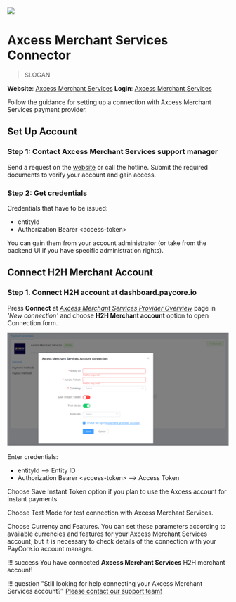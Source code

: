 <img src="https://static.openfintech.io/payment_providers/axcessmerchantservices/logo.svg?w=400" width="400px" >

# Axcess Merchant Services Connector

> SLOGAN

**Website**: [Axcess Merchant Services](https://www.axcessms.com/)
**Login**: [Axcess Merchant Services](WEBSITE)

Follow the guidance for setting up a connection with Axcess Merchant Services payment provider.

## Set Up Account

### Step 1: Contact Axcess Merchant Services support manager

Send a request on the [website](https://www.axcessms.com/) or call the hotline. Submit the required documents to verify your account and gain access.

### Step 2: Get credentials

Credentials that have to be issued:

* entityId
* Authorization Bearer \<access-token\>

You can gain them from your account administrator (or take from the backend UI if you have specific administration rights).

<!--
## Connect Provider Account

### Step 1. Connect account at dashboard.paycore.io

Press **Connect** at [*Axcess Merchant Services Provider Overview*](https://dashboard.paycore.io/connect-directory/payment-providers/axcessmerchantservices/general) page in *'New connection'* and choose **Provider account** option to open Connection form.

![Connect](images/provider-account.png)

Enter credentials:

[//]: # (Also, choose Test Mode for test connection with Axcess Merchant Services, and P2P mode for connection in  peer-to-peer payment network.)

!!! success
    You have connected **Axcess Merchant Services** account!
-->

## Connect H2H Merchant Account

### Step 1. Connect H2H account at dashboard.paycore.io

Press **Connect** at [*Axcess Merchant Services Provider Overview*](https://dashboard.paycore.io/connect-directory/payment-providers/axcessmerchantservices/general) page in *'New connection'* and choose **H2H Merchant account** option to open Connection form.

![Connect](images/h2h-merchant-account.png)

Enter credentials:

* entityId --> Entity ID
* Authorization Bearer \<access-token\> --> Access Token

Choose Save Instant Token option if you plan to use the Axcess account for instant payments.

Choose Test Mode for test connection with Axcess Merchant Services.

Choose Currency and Features. You can set these parameters according to available currencies and features for your Axcess Merchant Services account, but it is necessary to check details of the connection with your PayCore.io account manager.

!!! success
    You have connected **Axcess Merchant Services** H2H merchant account!

!!! question "Still looking for help connecting your Axcess Merchant Services account?"
    [Please contact our support team!](mailto:support@paycore.io)
